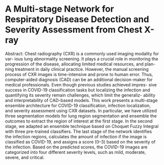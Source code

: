 # A Multi-stage Network for Respiratory Disease Detection and Severity Assessment from Chest X-ray
Abstract: Chest radiography (CXR) is a commonly used imaging modality for var-
ious lung abnormality screening. It plays a crucial role in monitoring the
progression of the disease, allocating limited medical resources, and plan-
ning treatment in daily clinical practice. However, the manual screening
process of CXR images is time-intensive and prone to human error. Thus,
computer-aided diagnosis (CAD) can be an additional decision-maker
for medical professionals. Even though previous studies achieved impres-
sive success in COVID-19 classification tasks but localizing the infection
and quantifying its severity remain challenges, which limit the generaliz-
ability and interpretability of CAD-based models. This work presents a
multi-stage ensemble architecture for COVID-19 classification, infection
localization, and severity assessment using CXR datasets. In particular,
we have utilized three segmentation models for lung region segmentation
and ensemble the outcomes to extract the region of interest at the first
stage. In the second stage, we adapted an ensemble technique based on
Choquet Fuzzy Integral with three pre-trained classifiers. The last stage
of the network identifies the infection regions, calculates the amount of
infection if the image is classified as COVID-19, and assigns a score (0–3)
based on the severity of the infection. Based on the predicted scores,
the COVID-19 images are categorized into four different severity levels,
such as mild, moderate, severe, and critical. 
